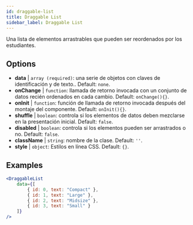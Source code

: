 ```yaml
---
id: draggable-list 
title: Draggable List
sidebar_label: Draggable List
---
```


Una lista de elementos arrastrables que pueden ser reordenados por los estudiantes.

## Options

* __data__ | `array (required)`: una serie de objetos con claves de identificación y de texto.. Default: `none`.
* __onChange__ | `function`: llamada de retorno invocada con un conjunto de datos recién ordenados en cada cambio. Default: `onChange(){}`.
* __onInit__ | `function`: función de llamada de retorno invocada después del montaje del componente. Default: `onInit(){}`.
* __shuffle__ | `boolean`: controla si los elementos de datos deben mezclarse en la presentación inicial. Default: `false`.
* __disabled__ | `boolean`: controla si los elementos pueden ser arrastrados o no. Default: `false`.
* __className__ | `string`: nombre de la clase. Default: `''`.
* __style__ | `object`: Estilos en línea CSS. Default: `{}`.


## Examples

```jsx live
<DraggableList
    data={[
        { id: 0, text: "Compact" },
        { id: 1, text: "Large" },
        { id: 2, text: "Midsize" },
        { id: 3, text: "Small" }
    ]}
/>
```

